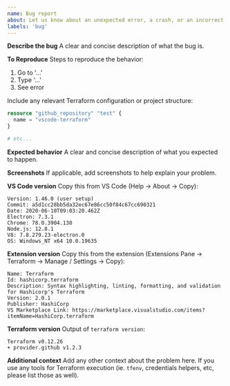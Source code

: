 ```yaml
---
name: Bug report
about: Let us know about an unexpected error, a crash, or an incorrect behavior.
labels: 'bug'
---
```


**Describe the bug**
A clear and concise description of what the bug is.

**To Reproduce**
Steps to reproduce the behavior:

1. Go to '...'
2. Type '...'
3. See error

Include any relevant Terraform configuration or project structure:

```terraform
resource "github_repository" "test" {
  name = "vscode-terraform"
}

# etc...
```

**Expected behavior**
A clear and concise description of what you expected to happen.

**Screenshots**
If applicable, add screenshots to help explain your problem.

**VS Code version**
Copy this from VS Code (Help -> About -> Copy):

```
Version: 1.46.0 (user setup)
Commit: a5d1cc28bb5da32ec67e86cc50f84c67cc690321
Date: 2020-06-10T09:03:20.462Z
Electron: 7.3.1
Chrome: 78.0.3904.130
Node.js: 12.8.1
V8: 7.8.279.23-electron.0
OS: Windows_NT x64 10.0.19635
```
 
**Extension version**
Copy this from the extension (Extensions Pane -> Terraform -> Manage / Settings -> Copy):

```
Name: Terraform
Id: hashicorp.terraform
Description: Syntax highlighting, linting, formatting, and validation for Hashicorp's Terraform
Version: 2.0.1
Publisher: HashiCorp
VS Marketplace Link: https://marketplace.visualstudio.com/items?itemName=HashiCorp.terraform
```

**Terraform version**
Output of `terraform version`:

```
Terraform v0.12.26
+ provider.github v1.2.3
```
 
**Additional context**
Add any other context about the problem here. If you use any tools for Terraform execution (ie. `tfenv`, credentials helpers, etc, please list those as well).
